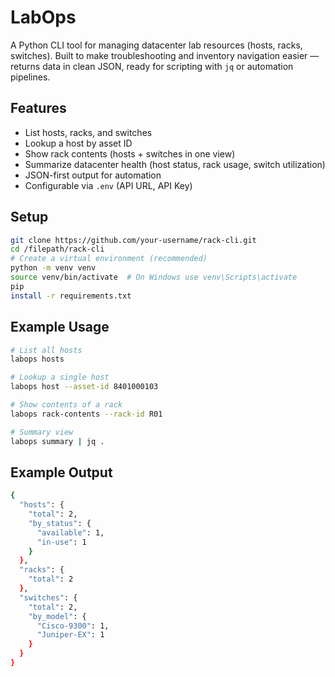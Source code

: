 # LabOps

A Python CLI tool for managing datacenter lab resources (hosts, racks, switches).
Built to make troubleshooting and inventory navigation easier — returns data in clean JSON,
ready for scripting with `jq` or automation pipelines.
## Features
- List hosts, racks, and switches
- Lookup a host by asset ID
- Show rack contents (hosts + switches in one view)
- Summarize datacenter health (host status, rack usage, switch utilization)
- JSON-first output for automation
- Configurable via `.env` (API URL, API Key)

## Setup
```bash
git clone https://github.com/your-username/rack-cli.git
cd /filepath/rack-cli
# Create a virtual environment (recommended)
python -m venv venv
source venv/bin/activate  # On Windows use venv\Scripts\activate
pip 
install -r requirements.txt 
```
## Example Usage
```bash
# List all hosts
labops hosts

# Lookup a single host
labops host --asset-id 8401000103

# Show contents of a rack
labops rack-contents --rack-id R01

# Summary view
labops summary | jq .

```
## Example Output
```bash
{
  "hosts": {
    "total": 2,
    "by_status": {
      "available": 1,
      "in-use": 1
    }
  },
  "racks": {
    "total": 2
  },
  "switches": {
    "total": 2,
    "by_model": {
      "Cisco-9300": 1,
      "Juniper-EX": 1
    }
  }
}
```
